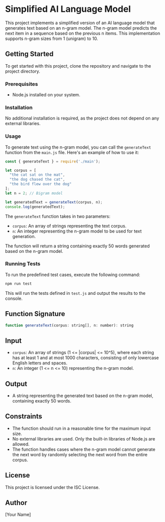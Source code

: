# Simplified AI Language Model

This project implements a simplified version of an AI language model that generates text based on an n-gram model. The n-gram model predicts the next item in a sequence based on the previous n items. This implementation supports n-gram sizes from 1 (unigram) to 10.

## Getting Started

To get started with this project, clone the repository and navigate to the project directory.

### Prerequisites

- Node.js installed on your system.

### Installation

No additional installation is required, as the project does not depend on any external libraries.

### Usage

To generate text using the n-gram model, you can call the `generateText` function from the `main.js` file. Here's an example of how to use it:

```javascript
const { generateText } = require('./main');

let corpus = [
  "the cat sat on the mat",
  "the dog chased the cat",
  "the bird flew over the dog"
];
let n = 2; // Bigram model

let generatedText = generateText(corpus, n);
console.log(generatedText);
```

The `generateText` function takes in two parameters:
- `corpus`: An array of strings representing the text corpus.
- `n`: An integer representing the n-gram model to be used for text generation.

The function will return a string containing exactly 50 words generated based on the n-gram model.

### Running Tests

To run the predefined test cases, execute the following command:

```bash
npm run test
```

This will run the tests defined in `test.js` and output the results to the console.

## Function Signature

```javascript
function generateText(corpus: string[], n: number): string
```

## Input

- `corpus`: An array of strings (1 <= |corpus| <= 10^5), where each string has at least 1 and at most 1000 characters, consisting of only lowercase English letters and spaces.
- `n`: An integer (1 <= n <= 10) representing the n-gram model.

## Output

- A string representing the generated text based on the n-gram model, containing exactly 50 words.

## Constraints

- The function should run in a reasonable time for the maximum input size.
- No external libraries are used. Only the built-in libraries of Node.js are allowed.
- The function handles cases where the n-gram model cannot generate the next word by randomly selecting the next word from the entire corpus.

## License

This project is licensed under the ISC License.

## Author

[Your Name]

